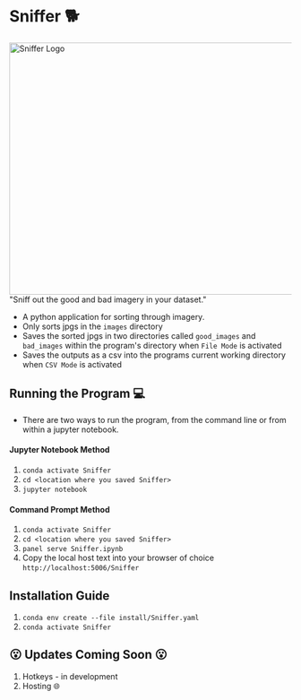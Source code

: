 # Sniffer 🐕
<img src="https://user-images.githubusercontent.com/61564689/159071698-5332b923-1e98-4082-95a1-bbf5b04ce318.gif" align="right"
     alt="Sniffer Logo" width="560" height="450">
"Sniff out the good and bad imagery in your dataset."

- A python application for sorting through imagery.
- Only sorts jpgs in the `images` directory
- Saves the sorted jpgs in two directories called `good_images` and `bad_images` within the program's directory when `File Mode` is activated
- Saves the outputs as a csv into the programs current working directory when `CSV Mode` is activated

## Running the Program :computer:

- There are two ways to run the program, from the command line or from within a jupyter notebook.

#### Jupyter Notebook Method

1. `conda activate Sniffer`
2. `cd <location where you saved Sniffer>`
3. `jupyter notebook`

#### Command Prompt Method

1. `conda activate Sniffer`
2. `cd <location where you saved Sniffer>`
3. `panel serve Sniffer.ipynb`
4. Copy the local host text into your browser of choice `http://localhost:5006/Sniffer`

## Installation Guide

1. `conda env create --file install/Sniffer.yaml`
2. `conda activate Sniffer`

## :open_mouth: Updates Coming Soon :open_mouth:

1. Hotkeys - in development
2. Hosting :globe_with_meridians:
